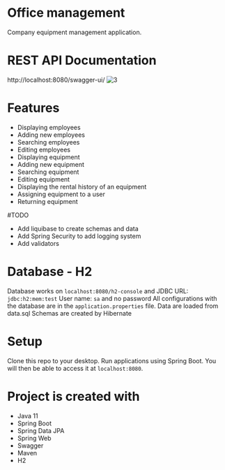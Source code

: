 # Office management

Company equipment management application.

# REST API Documentation
http://localhost:8080/swagger-ui/
![3](https://user-images.githubusercontent.com/36209711/164942539-c1d50b1c-960d-4a68-beae-29a940eb2521.PNG)

# Features
* Displaying employees
* Adding new employees
* Searching employees
* Editing employees
* Displaying equipment
* Adding new equipment
* Searching equipment
* Editing equipment
* Displaying the rental history of an equipment
* Assigning equipment to a user
* Returning equipment

#TODO
* Add liquibase to create schemas and data
* Add Spring Security to add logging system
* Add validators

# Database - H2
Database works on `localhost:8080/h2-console` and JDBC URL: `jdbc:h2:mem:test`
User name: `sa` and no password
All configurations with the database are in the `application.properties` file.
Data are loaded from data.sql
Schemas are created by Hibernate

# Setup
Clone this repo to your desktop. Run applications using Spring Boot. You will then be able to access it at `localhost:8080`.

# Project is created with
* Java 11
* Spring Boot
* Spring Data JPA
* Spring Web
* Swagger
* Maven
* H2
